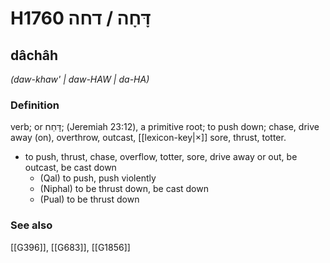 # H1760 דָּחָה / דחה

## dâchâh

_(daw-khaw' | daw-HAW | da-HA)_

### Definition

verb; or דָּחַח; (Jeremiah 23:12), a primitive root; to push down; chase, drive away (on), overthrow, outcast, [[lexicon-key|×]] sore, thrust, totter.

- to push, thrust, chase, overflow, totter, sore, drive away or out, be outcast, be cast down
    - (Qal) to push, push violently
    - (Niphal) to be thrust down, be cast down
    - (Pual) to be thrust down
### See also

[[G396]], [[G683]], [[G1856]]

